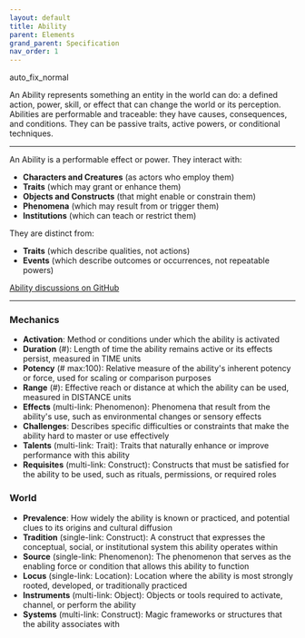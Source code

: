 ```yaml
---
layout: default
title: Ability
parent: Elements
grand_parent: Specification
nav_order: 1
---
```


<span class="material-symbols-outlined">auto_fix_normal</span>

An Ability represents something an entity in the world can do: a defined action, power, skill, or effect that can change the world or its perception. Abilities are performable and traceable: they have causes, consequences, and conditions. They can be passive traits, active powers, or conditional techniques. 

---

An Ability is a performable effect or power. They interact with:

- **Characters and Creatures** (as actors who employ them)  
- **Traits** (which may grant or enhance them)  
- **Objects and Constructs** (that might enable or constrain them)  
- **Phenomena** (which may result from or trigger them)  
- **Institutions** (which can teach or restrict them)  

They are distinct from:

- **Traits** (which describe qualities, not actions)   
- **Events** (which describe outcomes or occurrences, not repeatable powers)   

[Ability discussions on GitHub](https://github.com/OnlyWorlds/OnlyWorlds/discussions/categories/Ability)

---
### Mechanics
- **Activation**: Method or conditions under which the ability is activated
- **Duration** (#): Length of time the ability remains active or its effects persist, measured in TIME units
- **Potency** (# max:100): Relative measure of the ability's inherent potency or force, used for scaling or comparison purposes
- **Range** (#): Effective reach or distance at which the ability can be used, measured in DISTANCE units
- **Effects** (multi-link: Phenomenon): Phenomena that result from the ability's use, such as environmental changes or sensory effects
- **Challenges**: Describes specific difficulties or constraints that make the ability hard to master or use effectively
- **Talents** (multi-link: Trait): Traits that naturally enhance or improve performance with this ability
- **Requisites** (multi-link: Construct): Constructs that must be satisfied for the ability to be used, such as rituals, permissions, or required roles

### World
- **Prevalence**: How widely the ability is known or practiced, and potential clues to its origins and cultural diffusion
- **Tradition** (single-link: Construct): A construct that expresses the conceptual, social, or institutional system this ability operates within
- **Source** (single-link: Phenomenon): The phenomenon that serves as the enabling force or condition that allows this ability to function
- **Locus** (single-link: Location): Location where the ability is most strongly rooted, developed, or traditionally practiced
- **Instruments** (multi-link: Object): Objects or tools required to activate, channel, or perform the ability
- **Systems** (multi-link: Construct): Magic frameworks or structures that the ability associates with

